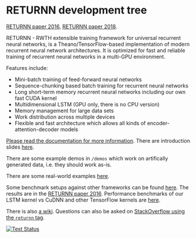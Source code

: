 RETURNN development tree
========================

[RETURNN paper 2016](https://arxiv.org/abs/1608.00895),
[RETURNN paper 2018](https://arxiv.org/abs/1805.05225).

RETURNN - RWTH extensible training framework for universal recurrent neural networks,
is a Theano/TensorFlow-based implementation of modern recurrent neural network architectures.
It is optimized for fast and reliable training of recurrent neural networks in a multi-GPU environment.

Features include:

- Mini-batch training of feed-forward neural networks
- Sequence-chunking based batch training for recurrent neural networks
- Long short-term memory recurrent neural networks
  including our own fast CUDA kernel
- Multidimensional LSTM (GPU only, there is no CPU version)
- Memory management for large data sets
- Work distribution across multiple devices
- Flexible and fast architecture which allows all kinds of encoder-attention-decoder models

[Please read the documentation for more information](http://returnn.readthedocs.io/).
There are introduction slides [here](https://www-i6.informatik.rwth-aachen.de/web/Software/returnn/downloads/workshop-2019-01-29/01.returnn-overview.session1.handout.v1.pdf).

There are some example demos in `/demos`
which work on artifically generated data,
i.e. they should work as-is.

There are some real-world examples [here](https://github.com/rwth-i6/returnn-experiments).

Some benchmark setups against other frameworks
can be found [here](https://github.com/rwth-i6/returnn-benchmarks).
The results are in the [RETURNN paper 2016](https://arxiv.org/abs/1608.00895).
Performance benchmarks of our LSTM kernel vs CuDNN and other TensorFlow kernels
are [here](http://returnn.readthedocs.io/en/latest/tf_lstm_benchmark.html).

There is also [a wiki](https://github.com/rwth-i6/returnn/wiki).
Questions can also be asked on
[StackOverflow using the `returnn` tag](https://stackoverflow.com/questions/tagged/returnn).

[![Test Status](https://travis-ci.org/rwth-i6/returnn.svg?branch=master)](https://travis-ci.org/rwth-i6/returnn)

